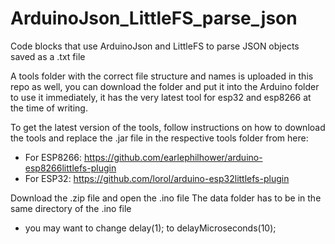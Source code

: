 # ArduinoJson_LittleFS_parse_json
Code blocks that use ArduinoJson and LittleFS to parse JSON objects saved as a .txt file

A tools folder with the correct file structure and names is uploaded in this repo as well, you can download the folder and put it into the Arduino folder to use it immediately, it has the very latest tool for esp32 and esp8266 at the time of writing.

To get the latest version of the tools, follow instructions on how to download the tools and replace the .jar file in the respective tools folder 
from here:  
- For ESP8266: https://github.com/earlephilhower/arduino-esp8266littlefs-plugin
- For ESP32:   https://github.com/lorol/arduino-esp32littlefs-plugin

Download the .zip file and open the .ino file
The data folder has to be in the same directory of the .ino file

- you may want to change delay(1); to delayMicroseconds(10);
